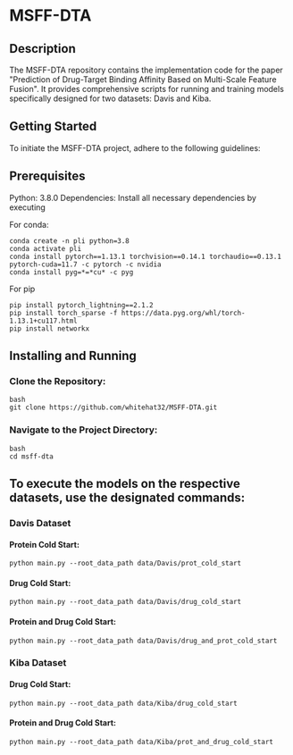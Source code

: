 # MSFF-DTA

## Description
The MSFF-DTA repository contains the implementation code for the paper "Prediction of Drug-Target Binding Affinity Based on Multi-Scale Feature Fusion". It provides comprehensive scripts for running and training models specifically designed for two datasets: Davis and Kiba.

## Getting Started
To initiate the MSFF-DTA project, adhere to the following guidelines:

## Prerequisites
Python: 3.8.0
Dependencies: Install all necessary dependencies by executing 

For conda: 
``` 
conda create -n pli python=3.8
conda activate pli 
conda install pytorch==1.13.1 torchvision==0.14.1 torchaudio==0.13.1 pytorch-cuda=11.7 -c pytorch -c nvidia
conda install pyg=*=*cu* -c pyg
```
For pip
``` 
pip install pytorch_lightning==2.1.2
pip install torch_sparse -f https://data.pyg.org/whl/torch-1.13.1+cu117.html
pip install networkx
```

## Installing and Running
### Clone the Repository:
```
bash
git clone https://github.com/whitehat32/MSFF-DTA.git
```

### Navigate to the Project Directory:
```
bash
cd msff-dta
```
## To execute the models on the respective datasets, use the designated commands:
### Davis Dataset
#### Protein Cold Start:
```
python main.py --root_data_path data/Davis/prot_cold_start
```
#### Drug Cold Start:
```
python main.py --root_data_path data/Davis/drug_cold_start
```
#### Protein and Drug Cold Start:
```
python main.py --root_data_path data/Davis/drug_and_prot_cold_start
```
### Kiba Dataset
#### Drug Cold Start:
```
python main.py --root_data_path data/Kiba/drug_cold_start
```
#### Protein and Drug Cold Start:
```
python main.py --root_data_path data/Kiba/prot_and_drug_cold_start
```


